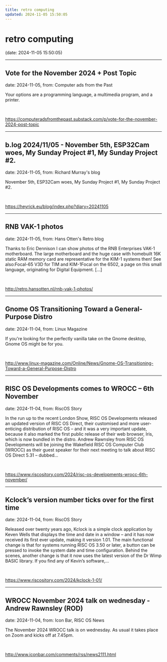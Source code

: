 ```yaml
---
title: retro computing
updated: 2024-11-05 15:50:05
---
```


# retro computing

(date: 2024-11-05 15:50:05)

---

## Vote for the November 2024 + Post Topic

date: 2024-11-05, from: Computer ads from the Past

Your options are a programming language, a multimedia program, and a printer. 

<br> 

<https://computeradsfromthepast.substack.com/p/vote-for-the-november-2024-post-topic>

---

## b.log 2024/11/05 - November 5th, ESP32Cam woes, My Sunday Project #1, My Sunday Project #2.

date: 2024-11-05, from: Richard Murray's blog

November 5th, ESP32Cam woes, My Sunday Project #1, My Sunday Project #2. 

<br> 

<https://heyrick.eu/blog/index.php?diary=20241105>

---

## RNB VAK-1 photos

date: 2024-11-05, from: Hans Otten's Retro blog

Thanks to Eric Dennison I can show photos of the RNB Enterprises VAK-1 motherboard. The large motherboard and the huge case with homebuilt 16K static RAM memory card are representative for the KIM-1 systems then! See also:Focal-65 V3D for TIM and KIM-1Focal on the 6502, a page on this small language, originating for Digital Equipment. [&#8230;] 

<br> 

<http://retro.hansotten.nl/rnb-vak-1-photos/>

---

## Gnome OS Transitioning Toward a General-Purpose Distro

date: 2024-11-04, from: Linux Magazine

<p>If you're looking for the perfectly vanilla take on the Gnome desktop, Gnome OS might be for you.</p> 

<br> 

<http://www.linux-magazine.com/Online/News/Gnome-OS-Transitioning-Toward-a-General-Purpose-Distro>

---

## RISC OS Developments comes to WROCC – 6th November

date: 2024-11-04, from: RiscOS Story

In the run up to the recent London Show, RISC OS Developments released an updated version of RISC OS Direct, their customised and more user-enticing distribution of RISC OS &#8211; and it was a very important update, because it also marked the first public release of their web browser, Iris, which is now bundled in the distro. Andrew Rawnsley from RISC OS Developments will be joining the Wakefield RISC OS Computer Club (WROCC) as their guest speaker for their next meeting to talk about RISC OS Direct 5.31 &#8211; dubbed&#8230; 

<br> 

<https://www.riscository.com/2024/risc-os-developments-wrocc-6th-november/>

---

## Kclock’s version number ticks over for the first time

date: 2024-11-04, from: RiscOS Story

Released over twenty years ago, Kclock is a simple clock application by Keven Wells that displays the time and date in a window &#8211; and it has now received its first ever update, making it version 1.01. The main functional change is that for systems running RISC OS 3.50 or later, a button can be pressed to invoke the system date and time configuration. Behind the scenes, another change is that it now uses the latest version of the Dr Wimp BASIC library. If you find any of Kevin&#8217;s software,&#8230; 

<br> 

<https://www.riscository.com/2024/kclock-1-01/>

---

## WROCC November 2024 talk on wednesday - Andrew Rawnsley (ROD)

date: 2024-11-04, from: Icon Bar, RISC OS News

The November 2024 WROCC talk is on wednesday. As usual it takes place on Zoom and kicks off at 7.45pm. 

<br> 

<http://www.iconbar.com/comments/rss/news2111.html>

